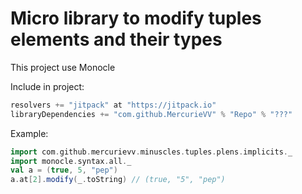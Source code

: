 # Micro library to modify tuples elements and their types

This project use Monocle

Include in project:
```scala
resolvers += "jitpack" at "https://jitpack.io"
libraryDependencies += "com.github.MercurieVV" % "Repo" % "???"
```

Example:
```scala
import com.github.mercurievv.minuscles.tuples.plens.implicits._
import monocle.syntax.all._
val a = (true, 5, "pep")
a.at[2].modify(_.toString) // (true, "5", "pep")
```